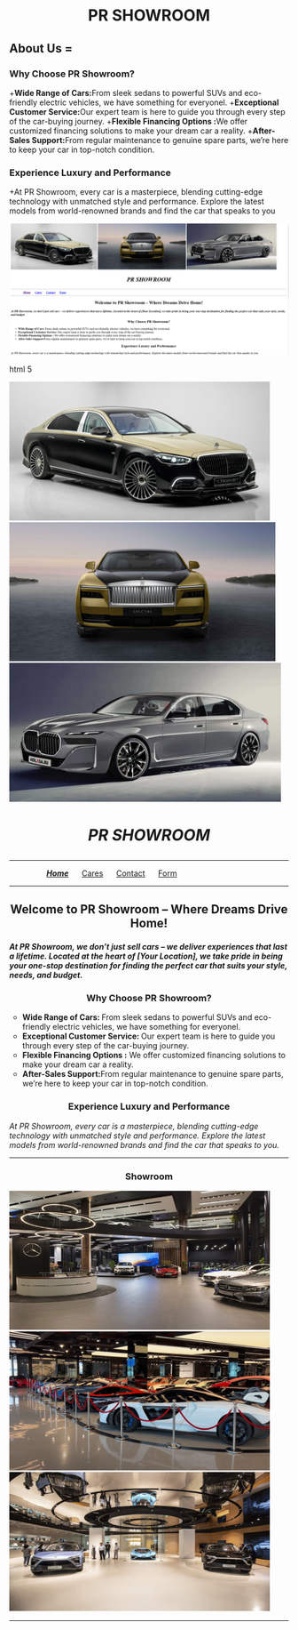# <p align="center">PR SHOWROOM</p>
## About Us =
 ### Why Choose PR Showroom?

+<b>Wide Range of Cars:</b>From sleek sedans to powerful SUVs and eco-friendly electric vehicles, we have something for everyonel.
+<b>Exceptional Customer Service:</b>Our expert team is here to guide you through every step of the car-buying journey.
+<b>Flexible Financing Options :</b>We offer customized financing solutions to make your dream car a reality.
+<b>After-Sales Support:</b>From regular maintenance to genuine spare parts, we’re here to keep your car in top-notch condition.

### Experience Luxury and Performance
+At PR Showroom, every car is a masterpiece, blending cutting-edge technology with unmatched style and performance. Explore the latest models from world-renowned brands and find the car that speaks to you

![Home page](./img/img%20for%20readme/home%20page%201.png)
<!-- HTML Example -->
html 5
<!DOCTYPE html>
<html>
<head>
    <title>CAR Showroom</title>
</head>
<body>
    <div>
    <img src="./img/images/homepage1.3.jpg" height="250px" width="470px" alt="Maybach pic left side"/>
    <img src="./img/images/homepage1.4.jpg" height="250px" width="480px" alt="Spectre pic mid"/>
    <img src="./img/images/homepage1.2.jpg" height="250px" width="490px" alt="Series i7 pic right side"/>
    <h1><p align="center"><i>PR SHOWROOM</i></p></h1>
    </div>
    <div>
        <hr/>&nbsp;&nbsp;&nbsp;&nbsp;&nbsp;&nbsp;&nbsp;&nbsp;&nbsp;&nbsp;&nbsp;&nbsp;&nbsp;&nbsp;&nbsp;&nbsp;
        <a href="index.html"><b><i>Home</i></b></a>&nbsp;&nbsp;&nbsp;&nbsp;&nbsp;
        <a href="./code/cars.html">Cares</a>&nbsp;&nbsp;&nbsp;&nbsp;&nbsp;
        <a href="./code/contact.html">Contact</a>&nbsp;&nbsp;&nbsp;&nbsp;&nbsp;
        <a href="./code/form.html">Form</a>&nbsp;&nbsp;&nbsp;&nbsp;&nbsp;
        <hr/>
    </div>
    <div>
        <p> <h2> <p align="center">Welcome to PR Showroom – Where Dreams Drive Home!</p>  </h2> </p>
        <p><b><i>At PR Showroom, we don’t just sell cars – we deliver experiences that last a lifetime. Located at the heart of [Your Location], we take pride in being your one-stop destination for finding the perfect car that suits your style, needs, and budget.</i></b></p>
        <h3><p align="center">Why Choose PR Showroom?</p></h3>
        <ul type="circle">
            <li><b>Wide Range of Cars: </b>From sleek sedans to powerful SUVs and eco-friendly electric vehicles, we have something for everyonel.</li>
            <li><b>Exceptional Customer Service: </b> Our expert team is here to guide you through every step of the car-buying journey.</li>
            <li><b>Flexible Financing Options :</b> We offer customized financing solutions to make your dream car a reality.</li>
            <li><b>After-Sales Support:</b>From regular maintenance to genuine spare parts, we’re here to keep your car in top-notch condition.</li>
        </ul>
    </div>
    <div>
        <h3><p align="center">Experience Luxury and Performance</p></h3>
        <P><i>At PR Showroom, every car is a masterpiece, blending cutting-edge technology with unmatched style and performance. Explore the latest models from world-renowned brands and find the car that speaks to you.</i></P>
    </div><hr>
    <div>
        <h3><p align="center">Showroom</p></h3>
        <img src="./img/images/homepage1.1.jpg" height="250px" width="470px" />
        <img src="./img/images/homepage1.5.jpg" height="250px" width="470px" />
        <img src="./img/images/homepage1.6.jpg" height="250px" width="470px" />
    </div>

</body>
</html> 
<hr/>